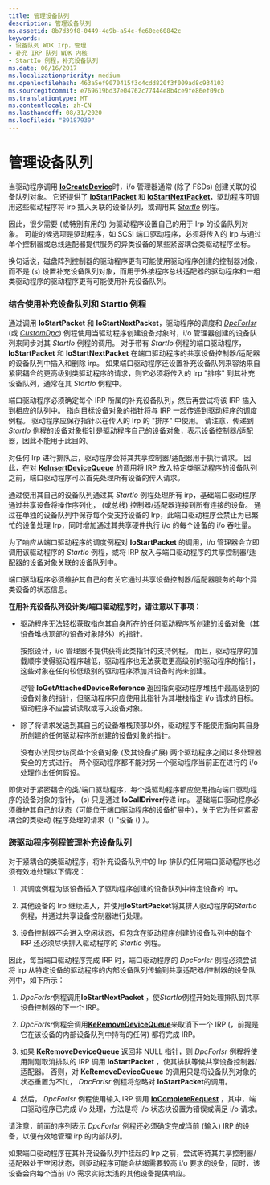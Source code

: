 ```yaml
---
title: 管理设备队列
description: 管理设备队列
ms.assetid: 8b7d39f8-0449-4e9b-a54c-fe60ee60842c
keywords:
- 设备队列 WDK Irp，管理
- 补充 IRP 队列 WDK 内核
- StartIo 例程，补充设备队列
ms.date: 06/16/2017
ms.localizationpriority: medium
ms.openlocfilehash: 463a5ef9070415f3c4cdd820f3f009ad8c934103
ms.sourcegitcommit: e769619bd37e04762c77444e8b4ce9fe86ef09cb
ms.translationtype: MT
ms.contentlocale: zh-CN
ms.lasthandoff: 08/31/2020
ms.locfileid: "89187939"
---
```

# <a name="managing-device-queues"></a>管理设备队列





当驱动程序调用 [**IoCreateDevice**](/windows-hardware/drivers/ddi/wdm/nf-wdm-iocreatedevice)时，i/o 管理器通常 (除了 FSDs) 创建关联的设备队列对象。 它还提供了 [**IoStartPacket**](/windows-hardware/drivers/ddi/ntifs/nf-ntifs-iostartpacket) 和 [**IoStartNextPacket**](/windows-hardware/drivers/ddi/ntifs/nf-ntifs-iostartnextpacket)，驱动程序可调用这些驱动程序将 irp 插入关联的设备队列，或调用其 [*StartIo*](/windows-hardware/drivers/ddi/wdm/nc-wdm-driver_startio) 例程。

因此，很少需要 (或特别有用的) 为驱动程序设置自己的用于 Irp 的设备队列对象。 可能的候选项是驱动程序，如 SCSI 端口驱动程序，必须将传入的 Irp 与通过单个控制器或总线适配器提供服务的异类设备的某些紧密耦合类驱动程序坐标。

换句话说，磁盘阵列控制器的驱动程序更有可能使用驱动程序创建的控制器对象，而不是 (s) 设置补充设备队列对象，而用于外接程序总线适配器的驱动程序和一组类驱动程序的驱动程序更有可能使用补充设备队列。

### <a name="using-supplemental-device-queues-with-a-startio-routine"></a>结合使用补充设备队列和 StartIo 例程

通过调用 **IoStartPacket** 和 **IoStartNextPacket**，驱动程序的调度和 [*DpcForIsr*](/windows-hardware/drivers/ddi/wdm/nc-wdm-io_dpc_routine) (或 [*CustomDpc*](/windows-hardware/drivers/ddi/wdm/nc-wdm-kdeferred_routine)) 例程使用当驱动程序创建设备对象时，i/o 管理器创建的设备队列来同步对其 *StartIo* 例程的调用。 对于带有 *StartIo* 例程的端口驱动程序， **IoStartPacket** 和 **IoStartNextPacket** 在端口驱动程序的共享设备控制器/适配器的设备队列中插入和删除 irp。 如果端口驱动程序还设置补充设备队列来容纳来自紧密耦合的更高级别类驱动程序的请求，则它必须将传入的 Irp "排序" 到其补充设备队列，通常在其 *StartIo* 例程中。

端口驱动程序必须确定每个 IRP 所属的补充设备队列，然后再尝试将该 IRP 插入到相应的队列中。 指向目标设备对象的指针将与 IRP 一起传递到驱动程序的调度例程。 驱动程序应保存指针以在传入的 Irp 的 "排序" 中使用。 请注意，传递到 *StartIo* 例程的设备对象指针是驱动程序自己的设备对象，表示设备控制器/适配器，因此不能用于此目的。

对任何 Irp 进行排队后，驱动程序会将其共享控制器/适配器用于执行请求。 因此，在对 [**KeInsertDeviceQueue**](/windows-hardware/drivers/ddi/wdm/nf-wdm-keinsertdevicequeue) 的调用将 IRP 放入特定类驱动程序的设备队列之前，端口驱动程序可以首先处理所有设备的传入请求。

通过使用其自己的设备队列通过其 *StartIo* 例程处理所有 irp，基础端口驱动程序通过共享设备将操作序列化， (或总线) 控制器/适配器连接到所有连接的设备。 通过在单独的设备队列中保存每个受支持设备的 Irp，此端口驱动程序会禁止为已繁忙的设备处理 Irp，同时增加通过其共享硬件执行 i/o 的每个设备的 i/o 吞吐量。

为了响应从端口驱动程序的调度例程对 **IoStartPacket** 的调用，i/o 管理器会立即调用该驱动程序的 *StartIo* 例程，或将 IRP 放入与端口驱动程序的共享控制器/适配器的设备对象关联的设备队列中。

端口驱动程序必须维护其自己的有关它通过共享设备控制器/适配器服务的每个异类设备的状态信息。

**在用补充设备队列设计类/端口驱动程序时，请注意以下事项：**

-   驱动程序无法轻松获取指向其自身所在的任何驱动程序所创建的设备对象（其设备堆栈顶部的设备对象除外）的指针。

    按照设计，i/o 管理器不提供获得此类指针的支持例程。 而且，驱动程序的加载顺序使得驱动程序越低，驱动程序也无法获取更高级别的驱动程序的指针，这些对象在任何较低级别的驱动程序添加其设备时尚未创建。

    尽管 **IoGetAttachedDeviceReference** 返回指向驱动程序堆栈中最高级别的设备对象的指针，但驱动程序只应使用此指针为其堆栈指定 i/o 请求的目标。 驱动程序不应尝试读取或写入设备对象。

-   除了将请求发送到其自己的设备堆栈顶部以外，驱动程序不能使用指向其自身所创建的任何驱动程序所创建的设备对象的指针。

    没有办法同步访问单个设备对象 (及其设备扩展) 两个驱动程序之间以多处理器安全的方式进行。 两个驱动程序都不能对另一个驱动程序当前正在进行的 i/o 处理作出任何假设。

即使对于紧密耦合的类/端口驱动程序，每个类驱动程序都应使用指向端口驱动程序的设备对象的指针， (s) 只是通过 **IoCallDriver**传递 irp。 基础端口驱动程序必须维护其自己的状态（可能位于端口驱动程序的设备扩展中），关于它为任何紧密耦合的类驱动 (程序处理的请求（) "设备 () ）。

### <a name="managing-supplemental-device-queues-across-driver-routines"></a>跨驱动程序例程管理补充设备队列

对于紧耦合的类驱动程序，将补充设备队列中的 Irp 排队的任何端口驱动程序也必须有效地处理以下情况：

1.  其调度例程为该设备插入了驱动程序创建的设备队列中特定设备的 Irp。

2.  其他设备的 Irp 继续进入，并使用**IoStartPacket**将其排入驱动程序的*StartIo*例程，并通过共享设备控制器进行处理。

3.  设备控制器不会进入空闲状态，但包含在驱动程序创建的设备队列中的每个 IRP 还必须尽快排入驱动程序的 *StartIo* 例程。

因此，每当端口驱动程序完成 IRP 时，端口驱动程序的 *DpcForIsr* 例程必须尝试将 irp 从特定设备的驱动程序的内部设备队列传输到共享适配器/控制器的设备队列中，如下所示：

1.  *DpcForIsr*例程调用**IoStartNextPacket** ，使*StartIo*例程开始处理排队到共享设备控制器的下一个 IRP。

2.  *DpcForIsr*例程会调用[**KeRemoveDeviceQueue**](/windows-hardware/drivers/ddi/wdm/nf-wdm-keremovedevicequeue)来取消下一个 IRP (，前提是它在该设备的内部设备队列中持有的任何) 都将完成 IRP。

3.  如果 **KeRemoveDeviceQueue** 返回非 NULL 指针，则 *DpcForIsr* 例程将使用刚刚取消排队的 IRP 调用 **IoStartPacket** ，使其排队等候共享设备控制器/适配器。 否则，对 **KeRemoveDeviceQueue** 的调用只是将设备队列对象的状态重置为不忙， *DpcForIsr* 例程将忽略对 **IoStartPacket**的调用。

4.  然后， *DpcForIsr* 例程使用输入 IRP 调用 [**IoCompleteRequest**](/windows-hardware/drivers/ddi/wdm/nf-wdm-iocompleterequest) ，其中，端口驱动程序已完成 i/o 处理，方法是将 i/o 状态块设置为错误或满足 i/o 请求。

请注意，前面的序列表示 *DpcForIsr* 例程还必须确定完成当前 (输入) IRP 的设备，以便有效地管理 irp 的内部队列。

如果端口驱动程序在其补充设备队列中挂起的 Irp 之前，尝试等待其共享控制器/适配器处于空闲状态，则驱动程序可能会枯竭需要较高 i/o 要求的设备，同时，该设备会向每个当前 i/o 需求实际太浅的其他设备提供响应。

 

